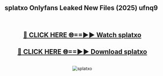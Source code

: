 <h2>splatxo Onlyfans Leaked New Files (2025) ufnq9</h2>
<br>
<div align="center">
<h2><a href="https://mediafiles.top/splatxo&ref=git" rel="nofollow">🔴 CLICK HERE 🌐==►► Watch splatxo</a></h2>
<h2><a href="https://mediafiles.top/splatxo&ref=git" rel="nofollow">🔴 CLICK HERE 🌐==►► Download splatxo</a></h2>
<br>
<a href="https://mediafiles.top/splatxo&ref=git" rel="nofollow" data-target="animated-image.originalLink"><img src="https://i.ibb.co.com/xMMVF88/686577567.gif" alt="splatxo" style="max-width: 100%; display: inline-block;" data-target="animated-image.originalImage"></a>
</div>
<br>
<br>